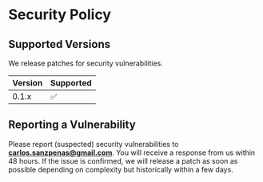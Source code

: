 # Security Policy

## Supported Versions

We release patches for security vulnerabilities.

| Version | Supported          |
| ------- | ------------------ |
| 0.1.x   | :white_check_mark: |

## Reporting a Vulnerability

Please report (suspected) security vulnerabilities to
**[carlos.sanzpenas@gmail.com](mailto:carlos.sanzpenas@gmail.com)**. You will receive a response from
us within 48 hours. If the issue is confirmed, we will release a patch as soon
as possible depending on complexity but historically within a few days.